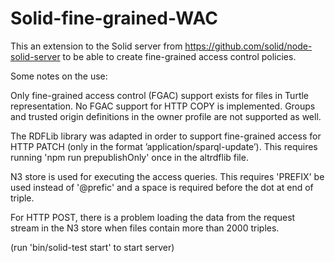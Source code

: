 # Solid-fine-grained-WAC

This an extension to the Solid server from https://github.com/solid/node-solid-server
to be able to create fine-grained access control policies.

Some notes on the use:

Only fine-grained access control (FGAC) support exists for files in Turtle representation.
No FGAC support for HTTP COPY is implemented.
Groups and trusted origin definitions in the owner profile are not supported as well.

The RDFLib library was adapted in order to support fine-grained access for HTTP PATCH (only in the format 
’application/sparql-update’). This requires running 'npm run prepublishOnly' once in the altrdflib file.

N3 store is used for executing the access queries. This requires 'PREFIX' be used instead of 
'@prefic' and a space is required before the dot at end of triple.

For HTTP POST, there is a problem loading the data from the request stream in the N3 store 
when files contain more than 2000 triples. 

(run 'bin/solid-test start' to start server)
